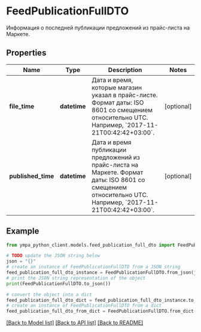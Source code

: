 # FeedPublicationFullDTO

Информация о последней публикации предложений из прайс-листа на Маркете. 

## Properties

Name | Type | Description | Notes
------------ | ------------- | ------------- | -------------
**file_time** | **datetime** | Дата и время, которые магазин указал в прайс-листе.  Формат даты: ISO 8601 со смещением относительно UTC. Например, &#x60;2017-11-21T00:42:42+03:00&#x60;.  | [optional] 
**published_time** | **datetime** | Дата и время публикации предложений из прайс-листа на Маркете.  Формат даты: ISO 8601 со смещением относительно UTC. Например, &#x60;2017-11-21T00:42:42+03:00&#x60;.  | [optional] 

## Example

```python
from ympa_python_client.models.feed_publication_full_dto import FeedPublicationFullDTO

# TODO update the JSON string below
json = "{}"
# create an instance of FeedPublicationFullDTO from a JSON string
feed_publication_full_dto_instance = FeedPublicationFullDTO.from_json(json)
# print the JSON string representation of the object
print(FeedPublicationFullDTO.to_json())

# convert the object into a dict
feed_publication_full_dto_dict = feed_publication_full_dto_instance.to_dict()
# create an instance of FeedPublicationFullDTO from a dict
feed_publication_full_dto_from_dict = FeedPublicationFullDTO.from_dict(feed_publication_full_dto_dict)
```
[[Back to Model list]](../README.md#documentation-for-models) [[Back to API list]](../README.md#documentation-for-api-endpoints) [[Back to README]](../README.md)


